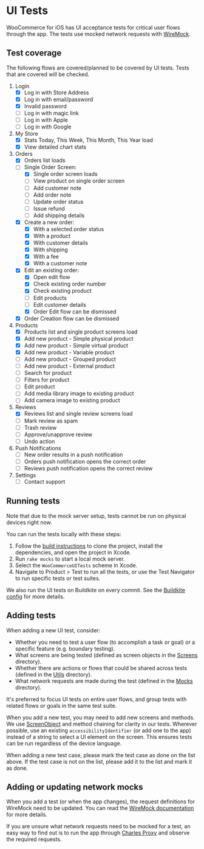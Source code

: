 #  UI Tests

WooCommerce for iOS has UI acceptance tests for critical user flows through the app. The tests use mocked network requests with [WireMock](http://wiremock.org/).

## Test coverage

The following flows are covered/planned to be covered by UI tests. Tests that are covered will be checked.

1. Login
    - [x] Log in with Store Address
    - [x] Log in with email/password
    - [x] Invalid password
    - [ ] Log in with magic link
    - [ ] Log in with Apple
    - [ ] Log in with Google
2. My Store
    - [x] Stats Today, This Week, This Month, This Year load
    - [x] View detailed chart stats
3. Orders
   - [x] Orders list loads
   - [ ] Single Order Screen:
     - [x] Single order screen loads
     - [ ] View product on single order screen
     - [ ] Add customer note
     - [ ] Add order note
     - [ ] Update order status
     - [ ] Issue refund
     - [ ] Add shipping details
   - [x] Create a new order:
     - [x] With a selected order status
     - [x] With a product
     - [x] With customer details
     - [x] With shipping
     - [x] With a fee
     - [x] With a customer note
   - [x] Edit an existing order:
     - [x] Open edit flow
     - [x] Check existing order number
     - [x] Check existing product 
     - [ ] Edit products
     - [ ] Edit customer details
     - [x] Order Edit flow can be dismissed
   - [x] Order Creation flow can be dismissed
4. Products
    - [x] Products list and single product screens load
    - [x] Add new product - Simple physical product
    - [x] Add new product - Simple virtual product
    - [x] Add new product - Variable product
    - [ ] Add new product - Grouped product
    - [ ] Add new product - External product
    - [ ] Search for product
    - [ ] Filters for product
    - [ ] Edit product
    - [ ] Add media library image to existing product
    - [ ] Add camera image to existing product
5. Reviews
    - [x] Reviews list and single review screens load
    - [ ] Mark review as spam
    - [ ] Trash review
    - [ ] Approve/unapprove review
    - [ ] Undo action
6. Push Notifications
    - [ ] New order results in a push notification
    - [ ] Orders push notification opens the correct order
    - [ ] Reviews push notification opens the correct review
7. Settings
    - [ ] Contact support

## Running tests

Note that due to the mock server setup, tests cannot be run on physical devices right now.

You can run the tests locally with these steps:

1. Follow the [build instructions](../../README.md#build-instructions) to clone the project, install the dependencies, and open the project in Xcode.
2. Run `rake mocks` to start a local mock server.
3. Select the `WooCommerceUITests` scheme in Xcode.
4. Navigate to Product > Test to run all the tests, or use the Test Navigator to run specific tests or test suites.

We also run the UI tests on Buildkite on every commit. See the [Buildkite config](../../.buildkite/pipeline.yml) for more details.

## Adding tests

When adding a new UI test, consider:

* Whether you need to test a user flow (to accomplish a task or goal) or a specific feature (e.g. boundary testing).
* What screens are being tested (defined as screen objects in the [Screens](../UITestsFoundation/Screens) directory).
* Whether there are actions or flows that could be shared across tests (defined in the [Utils](Utils) directory).
* What network requests are made during the test (defined in the [Mocks](Mocks) directory).

It's preferred to focus UI tests on entire user flows, and group tests with related flows or goals in the same test suite.

When you add a new test, you may need to add new screens and methods. We use [ScreenObject](https://github.com/Automattic/ScreenObject) and method chaining for clarity in our tests. Wherever possible, use an existing `accessibilityIdentifier` (or add one to the app) instead of a string to select a UI element on the screen. This ensures tests can be run regardless of the device language.

When adding a new test case, please mark the test case as done on the list above. If the test case is not on the list, please add it to the list and mark it as done.

## Adding or updating network mocks

When you add a test (or when the app changes), the request definitions for WireMock need to be updated. You can read the [WireMock documentation](http://wiremock.org/docs/) for more details.

If you are unsure what network requests need to be mocked for a test, an easy way to find out is to run the app through [Charles Proxy](https://www.charlesproxy.com/) and observe the required requests.
